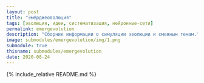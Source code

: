 ```yaml
---
layout: post
title: "Эмёрджеоволюция"
tags: [эволюция, идеи, систематизация, нейронные-сети]
permalink: emergevolution
description: "Сборник информации о симуляции эволюции и смежным темам."
image: submodules/emergevolution/img/1.png
submodule: true
thisname: submodules/emergevolution
date: 2020-08-24
---
```


{% include_relative README.md %}